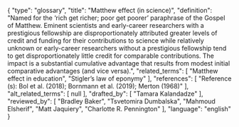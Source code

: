 {
    "type": "glossary",
    "title": "Matthew effect (in science)",
    "definition": "Named for the ‘rich get richer; poor get poorer’ paraphrase of the Gospel of Matthew. Eminent scientists and early-career researchers with a prestigious fellowship are disproportionately attributed greater levels of credit and funding for their contributions to science while relatively unknown or early-career researchers without a prestigious fellowship tend to get disproportionately little credit for comparable contributions. The impact is a substantial cumulative advantage that results from modest initial comparative advantages (and vice versa).",
    "related_terms": [
        "Matthew effect in education",
        "Stigler’s law of eponymy"
    ],
    "references": [
        "Reference (s): Bol et al. (2018); Bornmann et al. (2019); Merton (1968)"
    ],
    "alt_related_terms": [
        null
    ],
    "drafted_by": [
        "Tamara Kalandadze"
    ],
    "reviewed_by": [
        "Bradley Baker",
        "Tsvetomira Dumbalska",
        "Mahmoud Elsherif",
        "Matt Jaquiery",
        "Charlotte R. Pennington"
    ],
    "language": "english"
}